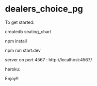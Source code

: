 # dealers_choice_pg

To get started:

createdb seating_chart

npm install

npm run start:dev

server on port 4567 : http://localhost:4567/

heroku:

Enjoy!!
